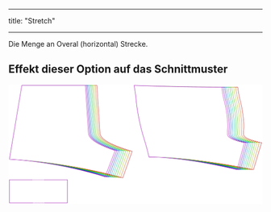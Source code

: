 - - -
title: "Stretch"
- - -

Die Menge an Overal (horizontal) Strecke.

## Effekt dieser Option auf das Schnittmuster

![Dieses Bild zeigt den Effekt dieser Option, indem es mehrere Varianten überlagert, die einen anderen Wert für diese Option haben](shin_stretch_sample.svg "Effect of this option on the pattern")
